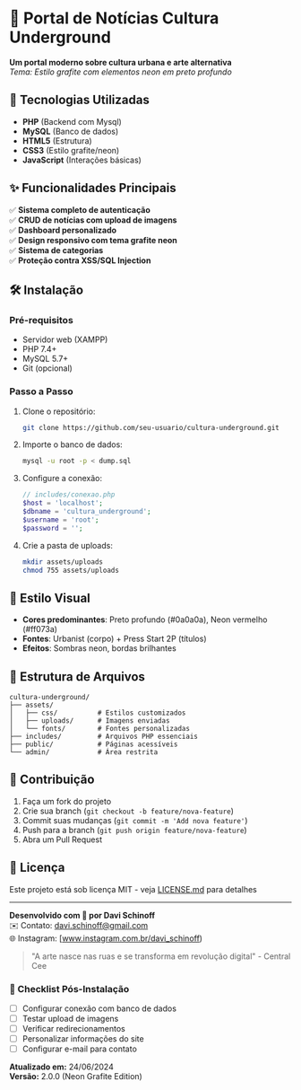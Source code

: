 # 📰 Portal de Notícias Cultura Underground

**Um portal moderno sobre cultura urbana e arte alternativa**  
*Tema: Estilo grafite com elementos neon em preto profundo*

## 🚀 Tecnologias Utilizadas
- **PHP** (Backend com Mysql)
- **MySQL** (Banco de dados)
- **HTML5** (Estrutura)
- **CSS3** (Estilo grafite/neon)
- **JavaScript** (Interações básicas)

## ✨ Funcionalidades Principais
✅ **Sistema completo de autenticação**  
✅ **CRUD de notícias com upload de imagens**  
✅ **Dashboard personalizado**  
✅ **Design responsivo com tema grafite neon**  
✅ **Sistema de categorias**  
✅ **Proteção contra XSS/SQL Injection**

## 🛠️ Instalação

### Pré-requisitos
- Servidor web (XAMPP)
- PHP 7.4+
- MySQL 5.7+
- Git (opcional)

### Passo a Passo
1. Clone o repositório:
   ```bash
   git clone https://github.com/seu-usuario/cultura-underground.git
   ```
2. Importe o banco de dados:
   ```bash
   mysql -u root -p < dump.sql
   ```
3. Configure a conexão:
   ```php
   // includes/conexao.php
   $host = 'localhost';
   $dbname = 'cultura_underground';
   $username = 'root';
   $password = '';
   ```
4. Crie a pasta de uploads:
   ```bash
   mkdir assets/uploads
   chmod 755 assets/uploads
   ```

## 🎨 Estilo Visual
- **Cores predominantes**: Preto profundo (#0a0a0a), Neon vermelho (#ff073a)
- **Fontes**: Urbanist (corpo) + Press Start 2P (títulos)
- **Efeitos**: Sombras neon, bordas brilhantes

## 📂 Estrutura de Arquivos
```
cultura-underground/
├── assets/
│   ├── css/          # Estilos customizados
│   ├── uploads/      # Imagens enviadas
│   └── fonts/        # Fontes personalizadas
├── includes/         # Arquivos PHP essenciais
├── public/           # Páginas acessíveis
└── admin/            # Área restrita
```



## 👥 Contribuição
1. Faça um fork do projeto
2. Crie sua branch (`git checkout -b feature/nova-feature`)
3. Commit suas mudanças (`git commit -m 'Add nova feature'`)
4. Push para a branch (`git push origin feature/nova-feature`)
5. Abra um Pull Request

## 📄 Licença
Este projeto está sob licença MIT - veja [LICENSE.md](LICENSE.md) para detalhes

---

**Desenvolvido com 💜 por Davi Schinoff**  
✉️ Contato: davi.schinoff@gmail.com  
🌐 Instagram: [www.instagram.com.br/davi_schinoff)

> "A arte nasce nas ruas e se transforma em revolução digital" - Central Cee



### 📌 Checklist Pós-Instalação
- [ ] Configurar conexão com banco de dados
- [ ] Testar upload de imagens
- [ ] Verificar redirecionamentos
- [ ] Personalizar informações do site
- [ ] Configurar e-mail para contato

**Atualizado em:** 24/06/2024  
**Versão:** 2.0.0 (Neon Grafite Edition)
